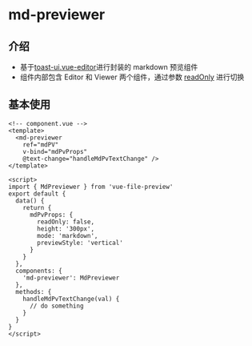 # md-previewer

## 介绍

- 基于[toast-ui.vue-editor](https://github.com/nhn/toast-ui.vue-editor)进行封装的 markdown 预览组件
- 组件内部包含 Editor 和 Viewer 两个组件，通过参数 [readOnly](/chapter/md-previewer/detail.md#readOnly) 进行切换

## 基本使用

<!-- prettier-ignore -->
```vue
<!-- component.vue -->
<template>
  <md-previewer
    ref="mdPV"
    v-bind="mdPvProps"
    @text-change="handleMdPvTextChange" />
</template>

<script>
import { MdPreviewer } from 'vue-file-preview'
export default {
  data() {
    return {
      mdPvProps: {
        readOnly: false,
        height: '300px',
        mode: 'markdown',
        previewStyle: 'vertical'
      }
    }
  },
  components: {
    'md-previewer': MdPreviewer
  },
  methods: {
    handleMdPvTextChange(val) {
      // do something
    }
  }
}
</script>
```
